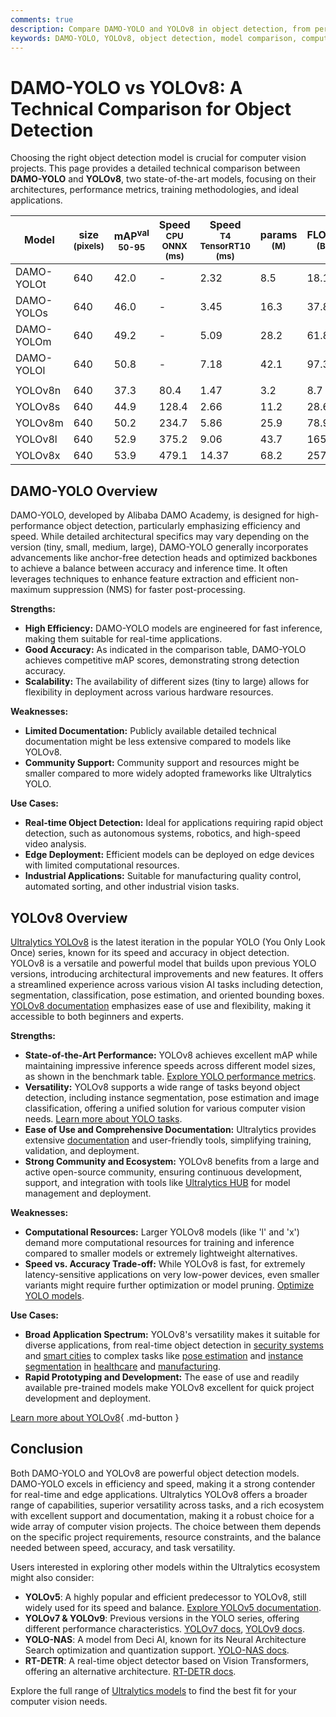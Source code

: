 ```yaml
---
comments: true
description: Compare DAMO-YOLO and YOLOv8 in object detection, from performance and architecture to use cases. Discover the best model for your project.
keywords: DAMO-YOLO, YOLOv8, object detection, model comparison, computer vision, AI models, YOLO series, DAMO Academy, Ultralytics, performance metrics
---
```


# DAMO-YOLO vs YOLOv8: A Technical Comparison for Object Detection

Choosing the right object detection model is crucial for computer vision projects. This page provides a detailed technical comparison between **DAMO-YOLO** and **YOLOv8**, two state-of-the-art models, focusing on their architectures, performance metrics, training methodologies, and ideal applications.

<script async src="https://cdn.jsdelivr.net/npm/chart.js@latest/dist/chart.min.js"></script>
<script defer src="../../javascript/benchmark.js"></script>

<canvas id="modelComparisonChart" width="1024" height="400" active-models='["DAMO-YOLO", "YOLOv8"]'></canvas>

| Model      | size<br><sup>(pixels) | mAP<sup>val<br>50-95 | Speed<br><sup>CPU ONNX<br>(ms) | Speed<br><sup>T4 TensorRT10<br>(ms) | params<br><sup>(M) | FLOPs<br><sup>(B) |
| ---------- | --------------------- | -------------------- | ------------------------------ | ----------------------------------- | ------------------ | ----------------- |
| DAMO-YOLOt | 640                   | 42.0                 | -                              | 2.32                                | 8.5                | 18.1              |
| DAMO-YOLOs | 640                   | 46.0                 | -                              | 3.45                                | 16.3               | 37.8              |
| DAMO-YOLOm | 640                   | 49.2                 | -                              | 5.09                                | 28.2               | 61.8              |
| DAMO-YOLOl | 640                   | 50.8                 | -                              | 7.18                                | 42.1               | 97.3              |
|            |                       |                      |                                |                                     |                    |                   |
| YOLOv8n    | 640                   | 37.3                 | 80.4                           | 1.47                                | 3.2                | 8.7               |
| YOLOv8s    | 640                   | 44.9                 | 128.4                          | 2.66                                | 11.2               | 28.6              |
| YOLOv8m    | 640                   | 50.2                 | 234.7                          | 5.86                                | 25.9               | 78.9              |
| YOLOv8l    | 640                   | 52.9                 | 375.2                          | 9.06                                | 43.7               | 165.2             |
| YOLOv8x    | 640                   | 53.9                 | 479.1                          | 14.37                               | 68.2               | 257.8             |

## DAMO-YOLO Overview

DAMO-YOLO, developed by Alibaba DAMO Academy, is designed for high-performance object detection, particularly emphasizing efficiency and speed. While detailed architectural specifics may vary depending on the version (tiny, small, medium, large), DAMO-YOLO generally incorporates advancements like anchor-free detection heads and optimized backbones to achieve a balance between accuracy and inference time. It often leverages techniques to enhance feature extraction and efficient non-maximum suppression (NMS) for faster post-processing.

**Strengths:**

- **High Efficiency:** DAMO-YOLO models are engineered for fast inference, making them suitable for real-time applications.
- **Good Accuracy:** As indicated in the comparison table, DAMO-YOLO achieves competitive mAP scores, demonstrating strong detection accuracy.
- **Scalability:** The availability of different sizes (tiny to large) allows for flexibility in deployment across various hardware resources.

**Weaknesses:**

- **Limited Documentation:** Publicly available detailed technical documentation might be less extensive compared to models like YOLOv8.
- **Community Support:** Community support and resources might be smaller compared to more widely adopted frameworks like Ultralytics YOLO.

**Use Cases:**

- **Real-time Object Detection:** Ideal for applications requiring rapid object detection, such as autonomous systems, robotics, and high-speed video analysis.
- **Edge Deployment:** Efficient models can be deployed on edge devices with limited computational resources.
- **Industrial Applications:** Suitable for manufacturing quality control, automated sorting, and other industrial vision tasks.

## YOLOv8 Overview

[Ultralytics YOLOv8](https://github.com/ultralytics/ultralytics) is the latest iteration in the popular YOLO (You Only Look Once) series, known for its speed and accuracy in object detection. YOLOv8 is a versatile and powerful model that builds upon previous YOLO versions, introducing architectural improvements and new features. It offers a streamlined experience across various vision AI tasks including detection, segmentation, classification, pose estimation, and oriented bounding boxes. [YOLOv8 documentation](https://docs.ultralytics.com/) emphasizes ease of use and flexibility, making it accessible to both beginners and experts.

**Strengths:**

- **State-of-the-Art Performance:** YOLOv8 achieves excellent mAP while maintaining impressive inference speeds across different model sizes, as shown in the benchmark table. [Explore YOLO performance metrics](https://docs.ultralytics.com/guides/yolo-performance-metrics/).
- **Versatility:** YOLOv8 supports a wide range of tasks beyond object detection, including instance segmentation, pose estimation and image classification, offering a unified solution for various computer vision needs. [Learn more about YOLO tasks](https://docs.ultralytics.com/tasks/).
- **Ease of Use and Comprehensive Documentation:** Ultralytics provides extensive [documentation](https://docs.ultralytics.com/guides/) and user-friendly tools, simplifying training, validation, and deployment.
- **Strong Community and Ecosystem:** YOLOv8 benefits from a large and active open-source community, ensuring continuous development, support, and integration with tools like [Ultralytics HUB](https://hub.ultralytics.com/) for model management and deployment.

**Weaknesses:**

- **Computational Resources:** Larger YOLOv8 models (like 'l' and 'x') demand more computational resources for training and inference compared to smaller models or extremely lightweight alternatives.
- **Speed vs. Accuracy Trade-off:** While YOLOv8 is fast, for extremely latency-sensitive applications on very low-power devices, even smaller variants might require further optimization or model pruning. [Optimize YOLO models](https://www.ultralytics.com/glossary/pruning).

**Use Cases:**

- **Broad Application Spectrum:** YOLOv8's versatility makes it suitable for diverse applications, from real-time object detection in [security systems](https://www.ultralytics.com/blog/security-alarm-system-projects-with-ultralytics-yolov8) and [smart cities](https://www.ultralytics.com/blog/computer-vision-ai-in-smart-cities) to complex tasks like [pose estimation](https://www.ultralytics.com/blog/pose-estimation-with-ultralytics-yolov8) and [instance segmentation](https://www.ultralytics.com/glossary/instance-segmentation) in [healthcare](https://www.ultralytics.com/solutions/ai-in-healthcare) and [manufacturing](https://www.ultralytics.com/solutions/ai-in-manufacturing).
- **Rapid Prototyping and Development:** The ease of use and readily available pre-trained models make YOLOv8 excellent for quick project development and deployment.

[Learn more about YOLOv8](https://docs.ultralytics.com/models/yolov8/){ .md-button }

## Conclusion

Both DAMO-YOLO and YOLOv8 are powerful object detection models. DAMO-YOLO excels in efficiency and speed, making it a strong contender for real-time and edge applications. Ultralytics YOLOv8 offers a broader range of capabilities, superior versatility across tasks, and a rich ecosystem with excellent support and documentation, making it a robust choice for a wide array of computer vision projects. The choice between them depends on the specific project requirements, resource constraints, and the balance needed between speed, accuracy, and task versatility.

Users interested in exploring other models within the Ultralytics ecosystem might also consider:

- **YOLOv5**: A highly popular and efficient predecessor to YOLOv8, still widely used for its speed and balance. [Explore YOLOv5 documentation](https://docs.ultralytics.com/models/yolov5/).
- **YOLOv7 & YOLOv9**: Previous versions in the YOLO series, offering different performance characteristics. [YOLOv7 docs](https://docs.ultralytics.com/models/yolov7/), [YOLOv9 docs](https://docs.ultralytics.com/models/yolov9/).
- **YOLO-NAS**: A model from Deci AI, known for its Neural Architecture Search optimization and quantization support. [YOLO-NAS docs](https://docs.ultralytics.com/models/yolo-nas/).
- **RT-DETR**: A real-time object detector based on Vision Transformers, offering an alternative architecture. [RT-DETR docs](https://docs.ultralytics.com/models/rtdetr/).

Explore the full range of [Ultralytics models](https://docs.ultralytics.com/models/) to find the best fit for your computer vision needs.
